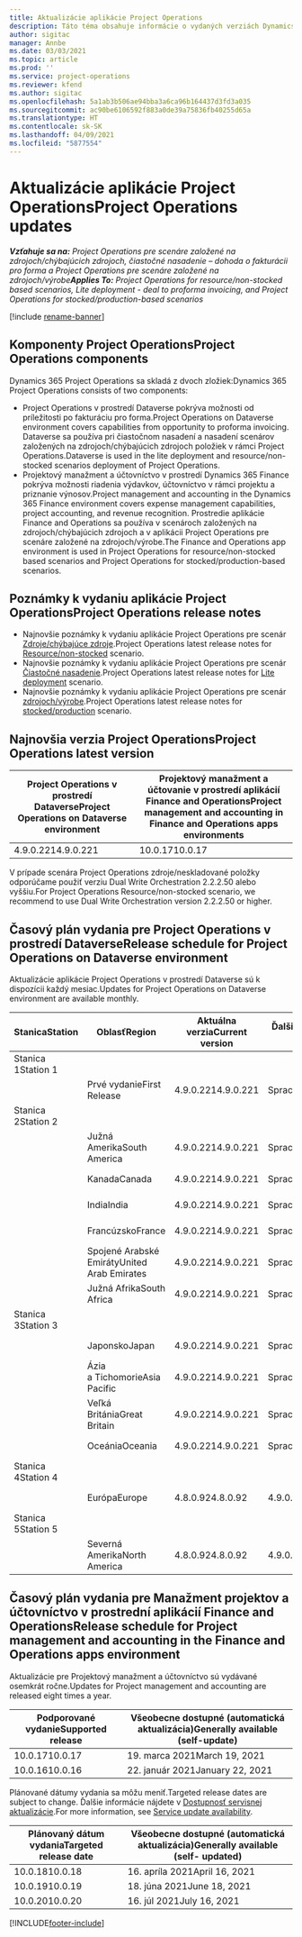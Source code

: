 ```yaml
---
title: Aktualizácie aplikácie Project Operations
description: Táto téma obsahuje informácie o vydaných verziách Dynamics 365 Project Operations.
author: sigitac
manager: Annbe
ms.date: 03/03/2021
ms.topic: article
ms.prod: ''
ms.service: project-operations
ms.reviewer: kfend
ms.author: sigitac
ms.openlocfilehash: 5a1ab3b506ae94bba3a6ca96b164437d3fd3a035
ms.sourcegitcommit: ac90be6106592f883a0de39a75836fb40255d65a
ms.translationtype: HT
ms.contentlocale: sk-SK
ms.lasthandoff: 04/09/2021
ms.locfileid: "5877554"
---
```

# <a name="project-operations-updates"></a><span data-ttu-id="20802-103">Aktualizácie aplikácie Project Operations</span><span class="sxs-lookup"><span data-stu-id="20802-103">Project Operations updates</span></span>

<span data-ttu-id="20802-104">_**Vzťahuje sa na:** Project Operations pre scenáre založené na zdrojoch/chýbajúcich zdrojoch, čiastočné nasadenie – dohoda o fakturácii pro forma a Project Operations pre scenáre založené na zdrojoch/výrobe_</span><span class="sxs-lookup"><span data-stu-id="20802-104">_**Applies To:** Project Operations for resource/non-stocked based scenarios, Lite deployment - deal to proforma invoicing, and Project Operations for stocked/production-based scenarios_</span></span>

[!include [rename-banner](~/includes/cc-data-platform-banner.md)]

## <a name="project-operations-components"></a><span data-ttu-id="20802-105">Komponenty Project Operations</span><span class="sxs-lookup"><span data-stu-id="20802-105">Project Operations components</span></span>

<span data-ttu-id="20802-106">Dynamics 365 Project Operations sa skladá z dvoch zložiek:</span><span class="sxs-lookup"><span data-stu-id="20802-106">Dynamics 365 Project Operations consists of two components:</span></span>

- <span data-ttu-id="20802-107">Project Operations v prostredí Dataverse pokrýva možnosti od príležitosti po fakturáciu pro forma.</span><span class="sxs-lookup"><span data-stu-id="20802-107">Project Operations on Dataverse environment covers capabilities from opportunity to proforma invoicing.</span></span> <span data-ttu-id="20802-108">Dataverse sa používa pri čiastočnom nasadení a nasadení scenárov založených na zdrojoch/chýbajúcich zdrojoch položiek v rámci Project Operations.</span><span class="sxs-lookup"><span data-stu-id="20802-108">Dataverse is used in the lite deployment and resource/non-stocked scenarios deployment of Project Operations.</span></span>
- <span data-ttu-id="20802-109">Projektový manažment a účtovníctvo v prostredí Dynamics 365 Finance pokrýva možnosti riadenia výdavkov, účtovníctvo v rámci projektu a priznanie výnosov.</span><span class="sxs-lookup"><span data-stu-id="20802-109">Project management and accounting in the Dynamics 365 Finance environment covers expense management capabilities, project accounting, and revenue recognition.</span></span> <span data-ttu-id="20802-110">Prostredie aplikácie Finance and Operations sa používa v scenároch založených na zdrojoch/chýbajúcich zdrojoch a v aplikácii Project Operations pre scenáre založené na zdrojoch/výrobe.</span><span class="sxs-lookup"><span data-stu-id="20802-110">The Finance and Operations app environment is used in Project Operations for resource/non-stocked based scenarios and Project Operations for stocked/production-based scenarios.</span></span>

## <a name="project-operations-release-notes"></a><span data-ttu-id="20802-111">Poznámky k vydaniu aplikácie Project Operations</span><span class="sxs-lookup"><span data-stu-id="20802-111">Project Operations release notes</span></span>
- <span data-ttu-id="20802-112">Najnovšie poznámky k vydaniu aplikácie Project Operations pre scenár [Zdroje/chýbajúce zdroje](whats-new-apr-2021-resource-based.md).</span><span class="sxs-lookup"><span data-stu-id="20802-112">Project Operations latest release notes for [Resource/non-stocked](whats-new-apr-2021-resource-based.md) scenario.</span></span>
- <span data-ttu-id="20802-113">Najnovšie poznámky k vydaniu aplikácie Project Operations pre scenár [Čiastočné nasadenie](../pro/whats-new/whats-new-apr-2021-lite.md).</span><span class="sxs-lookup"><span data-stu-id="20802-113">Project Operations latest release notes for [Lite deployment](../pro/whats-new/whats-new-apr-2021-lite.md) scenario.</span></span>
- <span data-ttu-id="20802-114">Najnovšie poznámky k vydaniu aplikácie Project Operations pre scenár [zdrojoch/výrobe](../prod-pma/whats-new/whats-new-mar-2021-stocked.md).</span><span class="sxs-lookup"><span data-stu-id="20802-114">Project Operations latest release notes for [stocked/production](../prod-pma/whats-new/whats-new-mar-2021-stocked.md) scenario.</span></span>

## <a name="project-operations-latest-version"></a><span data-ttu-id="20802-115">Najnovšia verzia Project Operations</span><span class="sxs-lookup"><span data-stu-id="20802-115">Project Operations latest version</span></span>

| <span data-ttu-id="20802-116">Project Operations v prostredí Dataverse</span><span class="sxs-lookup"><span data-stu-id="20802-116">Project Operations on Dataverse environment</span></span> | <span data-ttu-id="20802-117">Projektový manažment a účtovanie v prostredí aplikácií Finance and Operations</span><span class="sxs-lookup"><span data-stu-id="20802-117">Project management and accounting in Finance and Operations apps environments</span></span> | 
| --- | --- |
| <span data-ttu-id="20802-118">4.9.0.221</span><span class="sxs-lookup"><span data-stu-id="20802-118">4.9.0.221</span></span> | <span data-ttu-id="20802-119">10.0.17</span><span class="sxs-lookup"><span data-stu-id="20802-119">10.0.17</span></span> |

<span data-ttu-id="20802-120">V prípade scenára Project Operations zdroje/neskladované položky odporúčame použiť verziu Dual Write Orchestration 2.2.2.50 alebo vyššiu.</span><span class="sxs-lookup"><span data-stu-id="20802-120">For Project Operations Resource/non-stocked scenario, we recommend to use Dual Write Orchestration version 2.2.2.50 or higher.</span></span>

## <a name="release-schedule-for-project-operations-on-dataverse-environment"></a><span data-ttu-id="20802-121">Časový plán vydania pre Project Operations v prostredí Dataverse</span><span class="sxs-lookup"><span data-stu-id="20802-121">Release schedule for Project Operations on Dataverse environment</span></span>

<span data-ttu-id="20802-122">Aktualizácie aplikácie Project Operations v prostredí Dataverse sú k dispozícii každý mesiac.</span><span class="sxs-lookup"><span data-stu-id="20802-122">Updates for Project Operations on Dataverse environment are available monthly.</span></span> 

| <span data-ttu-id="20802-123">Stanica</span><span class="sxs-lookup"><span data-stu-id="20802-123">Station</span></span>   | <span data-ttu-id="20802-124">Oblasť</span><span class="sxs-lookup"><span data-stu-id="20802-124">Region</span></span>        | <span data-ttu-id="20802-125">Aktuálna verzia</span><span class="sxs-lookup"><span data-stu-id="20802-125">Current version</span></span> | <span data-ttu-id="20802-126">Ďalšia verzia</span><span class="sxs-lookup"><span data-stu-id="20802-126">Next version</span></span> | <span data-ttu-id="20802-127">Bežne k dispozícii</span><span class="sxs-lookup"><span data-stu-id="20802-127">Generally available</span></span> |
|-----------|---------------|-----------------|--------------|---------------------|
| <span data-ttu-id="20802-128">Stanica 1</span><span class="sxs-lookup"><span data-stu-id="20802-128">Station 1</span></span> |   &nbsp;      |    &nbsp;       | &nbsp;       |      &nbsp;         |
|   &nbsp;  | <span data-ttu-id="20802-129">Prvé vydanie</span><span class="sxs-lookup"><span data-stu-id="20802-129">First Release</span></span> |  <span data-ttu-id="20802-130">4.9.0.221</span><span class="sxs-lookup"><span data-stu-id="20802-130">4.9.0.221</span></span>       | <span data-ttu-id="20802-131">Spracuje sa</span><span class="sxs-lookup"><span data-stu-id="20802-131">TBD</span></span>     | <span data-ttu-id="20802-132">23-Apr-21</span><span class="sxs-lookup"><span data-stu-id="20802-132">23-Apr-21</span></span>           |
| <span data-ttu-id="20802-133">Stanica 2</span><span class="sxs-lookup"><span data-stu-id="20802-133">Station 2</span></span> |   &nbsp;      |    &nbsp;       | &nbsp;       |      &nbsp;         |
|   &nbsp;  | <span data-ttu-id="20802-134">Južná Amerika</span><span class="sxs-lookup"><span data-stu-id="20802-134">South America</span></span> |  <span data-ttu-id="20802-135">4.9.0.221</span><span class="sxs-lookup"><span data-stu-id="20802-135">4.9.0.221</span></span>       | <span data-ttu-id="20802-136">Spracuje sa</span><span class="sxs-lookup"><span data-stu-id="20802-136">TBD</span></span>     | <span data-ttu-id="20802-137">23-Apr-21</span><span class="sxs-lookup"><span data-stu-id="20802-137">23-Apr-21</span></span>           |
|    &nbsp; | <span data-ttu-id="20802-138">Kanada</span><span class="sxs-lookup"><span data-stu-id="20802-138">Canada</span></span>        |  <span data-ttu-id="20802-139">4.9.0.221</span><span class="sxs-lookup"><span data-stu-id="20802-139">4.9.0.221</span></span>       | <span data-ttu-id="20802-140">Spracuje sa</span><span class="sxs-lookup"><span data-stu-id="20802-140">TBD</span></span>     | <span data-ttu-id="20802-141">23-Apr-21</span><span class="sxs-lookup"><span data-stu-id="20802-141">23-Apr-21</span></span>           |
|   &nbsp;  | <span data-ttu-id="20802-142">India</span><span class="sxs-lookup"><span data-stu-id="20802-142">India</span></span>         |  <span data-ttu-id="20802-143">4.9.0.221</span><span class="sxs-lookup"><span data-stu-id="20802-143">4.9.0.221</span></span>       | <span data-ttu-id="20802-144">Spracuje sa</span><span class="sxs-lookup"><span data-stu-id="20802-144">TBD</span></span>     | <span data-ttu-id="20802-145">23-Apr-21</span><span class="sxs-lookup"><span data-stu-id="20802-145">23-Apr-21</span></span>           |
|   &nbsp;  | <span data-ttu-id="20802-146">Francúzsko</span><span class="sxs-lookup"><span data-stu-id="20802-146">France</span></span>         |  <span data-ttu-id="20802-147">4.9.0.221</span><span class="sxs-lookup"><span data-stu-id="20802-147">4.9.0.221</span></span>       | <span data-ttu-id="20802-148">Spracuje sa</span><span class="sxs-lookup"><span data-stu-id="20802-148">TBD</span></span>     | <span data-ttu-id="20802-149">23-Apr-21</span><span class="sxs-lookup"><span data-stu-id="20802-149">23-Apr-21</span></span>           |
|   &nbsp;  | <span data-ttu-id="20802-150">Spojené Arabské Emiráty</span><span class="sxs-lookup"><span data-stu-id="20802-150">United Arab Emirates</span></span>         |  <span data-ttu-id="20802-151">4.9.0.221</span><span class="sxs-lookup"><span data-stu-id="20802-151">4.9.0.221</span></span>       | <span data-ttu-id="20802-152">Spracuje sa</span><span class="sxs-lookup"><span data-stu-id="20802-152">TBD</span></span>     | <span data-ttu-id="20802-153">23-Apr-21</span><span class="sxs-lookup"><span data-stu-id="20802-153">23-Apr-21</span></span>           |
|   &nbsp;  | <span data-ttu-id="20802-154">Južná Afrika</span><span class="sxs-lookup"><span data-stu-id="20802-154">South Africa</span></span>         |  <span data-ttu-id="20802-155">4.9.0.221</span><span class="sxs-lookup"><span data-stu-id="20802-155">4.9.0.221</span></span>       | <span data-ttu-id="20802-156">Spracuje sa</span><span class="sxs-lookup"><span data-stu-id="20802-156">TBD</span></span>     | <span data-ttu-id="20802-157">23-Apr-21</span><span class="sxs-lookup"><span data-stu-id="20802-157">23-Apr-21</span></span>           |
| <span data-ttu-id="20802-158">Stanica 3</span><span class="sxs-lookup"><span data-stu-id="20802-158">Station 3</span></span>  |      &nbsp;   |     &nbsp;      |     &nbsp;   |      &nbsp;         |
|   &nbsp;  | <span data-ttu-id="20802-159">Japonsko</span><span class="sxs-lookup"><span data-stu-id="20802-159">Japan</span></span>         |  <span data-ttu-id="20802-160">4.9.0.221</span><span class="sxs-lookup"><span data-stu-id="20802-160">4.9.0.221</span></span>       | <span data-ttu-id="20802-161">Spracuje sa</span><span class="sxs-lookup"><span data-stu-id="20802-161">TBD</span></span>     | <span data-ttu-id="20802-162">30-Apr-21</span><span class="sxs-lookup"><span data-stu-id="20802-162">30-Apr-21</span></span>           |
|   &nbsp;  | <span data-ttu-id="20802-163">Ázia a Tichomorie</span><span class="sxs-lookup"><span data-stu-id="20802-163">Asia Pacific</span></span>  |  <span data-ttu-id="20802-164">4.9.0.221</span><span class="sxs-lookup"><span data-stu-id="20802-164">4.9.0.221</span></span>       | <span data-ttu-id="20802-165">Spracuje sa</span><span class="sxs-lookup"><span data-stu-id="20802-165">TBD</span></span>     | <span data-ttu-id="20802-166">30-Apr-21</span><span class="sxs-lookup"><span data-stu-id="20802-166">30-Apr-21</span></span>           |
|   &nbsp;  | <span data-ttu-id="20802-167">Veľká Británia</span><span class="sxs-lookup"><span data-stu-id="20802-167">Great Britain</span></span> |  <span data-ttu-id="20802-168">4.9.0.221</span><span class="sxs-lookup"><span data-stu-id="20802-168">4.9.0.221</span></span>       | <span data-ttu-id="20802-169">Spracuje sa</span><span class="sxs-lookup"><span data-stu-id="20802-169">TBD</span></span>     | <span data-ttu-id="20802-170">30-Apr-21</span><span class="sxs-lookup"><span data-stu-id="20802-170">30-Apr-21</span></span>           |
|   &nbsp;  | <span data-ttu-id="20802-171">Oceánia</span><span class="sxs-lookup"><span data-stu-id="20802-171">Oceania</span></span>       |  <span data-ttu-id="20802-172">4.9.0.221</span><span class="sxs-lookup"><span data-stu-id="20802-172">4.9.0.221</span></span>       | <span data-ttu-id="20802-173">Spracuje sa</span><span class="sxs-lookup"><span data-stu-id="20802-173">TBD</span></span>     | <span data-ttu-id="20802-174">30-Apr-21</span><span class="sxs-lookup"><span data-stu-id="20802-174">30-Apr-21</span></span>           |
| <span data-ttu-id="20802-175">Stanica 4</span><span class="sxs-lookup"><span data-stu-id="20802-175">Station 4</span></span> |     &nbsp;    |     &nbsp;      |     &nbsp;   |      &nbsp;         |
|   &nbsp;  | <span data-ttu-id="20802-176">Európa</span><span class="sxs-lookup"><span data-stu-id="20802-176">Europe</span></span>        |  <span data-ttu-id="20802-177">4.8.0.92</span><span class="sxs-lookup"><span data-stu-id="20802-177">4.8.0.92</span></span>       | <span data-ttu-id="20802-178">4.9.0.221</span><span class="sxs-lookup"><span data-stu-id="20802-178">4.9.0.221</span></span>     | <span data-ttu-id="20802-179">16-Apr-21</span><span class="sxs-lookup"><span data-stu-id="20802-179">16-Apr-21</span></span>           |
| <span data-ttu-id="20802-180">Stanica 5</span><span class="sxs-lookup"><span data-stu-id="20802-180">Station 5</span></span> |     &nbsp;    |     &nbsp;      |     &nbsp;   |      &nbsp;         |
|   &nbsp;  | <span data-ttu-id="20802-181">Severná Amerika</span><span class="sxs-lookup"><span data-stu-id="20802-181">North America</span></span> |  <span data-ttu-id="20802-182">4.8.0.92</span><span class="sxs-lookup"><span data-stu-id="20802-182">4.8.0.92</span></span>       | <span data-ttu-id="20802-183">4.9.0.221</span><span class="sxs-lookup"><span data-stu-id="20802-183">4.9.0.221</span></span>     | <span data-ttu-id="20802-184">23-Apr-21</span><span class="sxs-lookup"><span data-stu-id="20802-184">23-Apr-21</span></span>           |

## <a name="release-schedule-for-project-management-and-accounting-in-the-finance-and-operations-apps-environment"></a><span data-ttu-id="20802-185">Časový plán vydania pre Manažment projektov a účtovníctvo v prostrední aplikácií Finance and Operations</span><span class="sxs-lookup"><span data-stu-id="20802-185">Release schedule for Project management and accounting in the Finance and Operations apps environment</span></span>

<span data-ttu-id="20802-186">Aktualizácie pre Projektový manažment a účtovníctvo sú vydávané osemkrát ročne.</span><span class="sxs-lookup"><span data-stu-id="20802-186">Updates for Project management and accounting are released eight times a year.</span></span>

| <span data-ttu-id="20802-187">Podporované vydanie</span><span class="sxs-lookup"><span data-stu-id="20802-187">Supported release</span></span> | <span data-ttu-id="20802-188">Všeobecne dostupné (automatická aktualizácia)</span><span class="sxs-lookup"><span data-stu-id="20802-188">Generally available (self-update)</span></span> |
| --- | --- |
| <span data-ttu-id="20802-189">10.0.17</span><span class="sxs-lookup"><span data-stu-id="20802-189">10.0.17</span></span> | <span data-ttu-id="20802-190">19. marca 2021</span><span class="sxs-lookup"><span data-stu-id="20802-190">March 19, 2021</span></span> |
| <span data-ttu-id="20802-191">10.0.16</span><span class="sxs-lookup"><span data-stu-id="20802-191">10.0.16</span></span> | <span data-ttu-id="20802-192">22. január 2021</span><span class="sxs-lookup"><span data-stu-id="20802-192">January 22, 2021</span></span> |


<span data-ttu-id="20802-193">Plánované dátumy vydania sa môžu meniť.</span><span class="sxs-lookup"><span data-stu-id="20802-193">Targeted release dates are subject to change.</span></span> <span data-ttu-id="20802-194">Ďalšie informácie nájdete v [Dostupnosť servisnej aktualizácie](https://docs.microsoft.com/dynamics365/fin-ops-core/fin-ops/get-started/public-preview-releases?toc=/dynamics365/finance/toc.json).</span><span class="sxs-lookup"><span data-stu-id="20802-194">For more information, see [Service update availability](https://docs.microsoft.com/dynamics365/fin-ops-core/fin-ops/get-started/public-preview-releases?toc=/dynamics365/finance/toc.json).</span></span>

| <span data-ttu-id="20802-195">Plánovaný dátum vydania</span><span class="sxs-lookup"><span data-stu-id="20802-195">Targeted release date</span></span> | <span data-ttu-id="20802-196">Všeobecne dostupné (automatická aktualizácia)</span><span class="sxs-lookup"><span data-stu-id="20802-196">Generally available (self- updated)</span></span> |
| --- | --- |
| <span data-ttu-id="20802-197">10.0.18</span><span class="sxs-lookup"><span data-stu-id="20802-197">10.0.18</span></span> | <span data-ttu-id="20802-198">16. apríla 2021</span><span class="sxs-lookup"><span data-stu-id="20802-198">April 16, 2021</span></span> |
| <span data-ttu-id="20802-199">10.0.19</span><span class="sxs-lookup"><span data-stu-id="20802-199">10.0.19</span></span> | <span data-ttu-id="20802-200">18. júna 2021</span><span class="sxs-lookup"><span data-stu-id="20802-200">June 18, 2021</span></span> |
| <span data-ttu-id="20802-201">10.0.20</span><span class="sxs-lookup"><span data-stu-id="20802-201">10.0.20</span></span> | <span data-ttu-id="20802-202">16. júl 2021</span><span class="sxs-lookup"><span data-stu-id="20802-202">July 16, 2021</span></span> |


[!INCLUDE[footer-include](../includes/footer-banner.md)]
